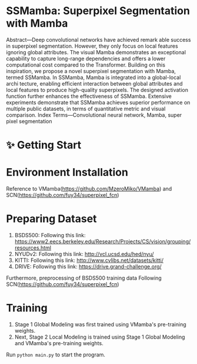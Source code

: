 # SSMamba: Superpixel Segmentation with Mamba

Abstract—Deep convolutional networks have achieved remark
able success in superpixel segmentation. However, they only focus
 on local features ignoring global attributes. The visual Mamba
 demonstrates an exceptional capability to capture long-range
 dependencies and offers a lower computational cost compared
 to the Transformer. Building on this inspiration, we propose a
 novel superpixel segmentation with Mamba, termed SSMamba.
 In SSMamba, Mamba is integrated into a global-local archi
tecture, enabling efficient interaction between global attributes
 and local features to produce high-quality superpixels. The
 designed activation function further enhances the effectiveness
 of SSMamba. Extensive experiments demonstrate that SSMamba
 achieves superior performance on multiple public datasets, in
 terms of quantitative metric and visual comparison.
 Index Terms—Convolutional neural network, Mamba, super
pixel segmentation

# ✨ Getting Start

# Environment Installation

Reference to VMamba(https://github.com/MzeroMiko/VMamba) and SCN(https://github.com/fuy34/superpixel_fcn)

# Preparing Dataset
1. BSDS500: Following this link: https://www2.eecs.berkeley.edu/Research/Projects/CS/vision/grouping/resources.html
2. NYUDv2: Following this link: http://vcl.ucsd.edu/hed/nyu/
3. KITTI: Following this link: http://www.cvlibs.net/datasets/kitti/
4. DRIVE: Following this link: https://drive.grand-challenge.org/

Furthermore, preprocessing of BSDS500 training data Following SCN(https://github.com/fuy34/superpixel_fcn)

# Training
1. Stage 1 Global Modeling was first trained using VMamba's pre-training weights.
2. Next, Stage 2 Local Modeling is trained using Stage 1 Global Modeling and VMamba's pre-training weights.

  Run `python main.py` to start the program.

